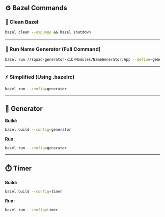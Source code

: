 ## ⚙️ Bazel Commands

### 🧹 Clean Bazel

```bash
bazel clean --expunge && bazel shutdown
```

---

### 🚀 Run Name Generator (Full Command)

```bash
bazel run //squad-generator-xib/Modules/NameGenerator:App --define=generator_feature=on
```

---

### ⚡ Simplified (Using .bazelrc)

```bash
bazel run --config=generator
```

---

## 🧠 Generator

**Build:**

```bash
bazel build --config=generator
```

**Run:**

```bash
bazel run --config=generator
```

---

## ⏱️ Timer

**Build:**

```bash
bazel build --config=timer
```

**Run:**

```bash
bazel run --config=timer
```
